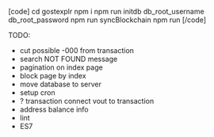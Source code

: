 
[code]
cd gostexplr
npm i
npm run initdb db_root_username db_root_password
npm run syncBlockchain
npm run
[/code]

TODO:
 - cut possible -000 from transaction
 - search NOT FOUND message
 - pagination on index page
 - block page by index
 - move database to server
 - setup cron
 - ? transaction connect vout to transaction
 - address balance info
 - lint
 - ES7

